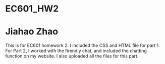 # EC601_HW2
# Jiahao Zhao
This is for EC601 homework 2. 
I included the CSS and HTML file for part 1.
For Part 2, I worked with the firendly chat, and included the chatting function on my website. I also uploaded all the files for this part.
